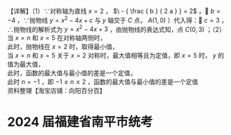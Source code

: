 【详解】（1）∵对称轴为直线 $x = 2$ ， $\ - { \frac { b } { 2 a } } = 2$ ， $b = - 4$ ，∵抛物线 $y = x ^ { 2 } - 4 x + c$ 与 $y$ 轴交于 $C$ 点， $A ( 1 , 0 )$ ）代入得： $c = 3$ ，∴抛物线的解析式为 $y = x ^ { 2 } - 4 x + 3$ ，由抛物线的表达式知，点 $C ( 0 { , } 3 )$ ；（2）当 $x = n$ 和 $x = 5$ 在对称轴两侧时，  
此时，抛物线在 $x = 2$ 时，取得最小值，  
当 $x = n$ 和 $x = 5$ 关于 $x = 2$ 对称时，最大值相等且为定值，即 $x = 5$ 时， $y$ 的值为最大值，  
此时，函数的最大值与最小值的差是一个定值，  
此时 $n = - 1$ ，即 $- 1 \leq n \leq 2$ ，函数的最大值与最小值的差是一个定值  
资料整理【淘宝店铺：向阳百分百】
# 2024 届福建省南平市统考

